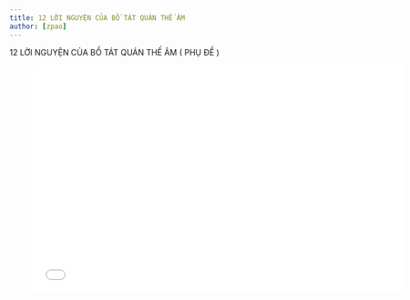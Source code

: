 ```yaml
---
title: 12 LỜI NGUYỆN CỦA BỒ TÁT QUÁN THẾ ÂM
author: [zpao]
---
```


12 LỜI NGUYỆN CỦA BỒ TÁT QUÁN THẾ ÂM ( PHỤ ĐỀ )


<figure><iframe width="650" height="400" src="//www.youtube-nocookie.com/embed/cFAO3EnhzF4" frameborder="0" allowfullscreen></iframe></figure>
